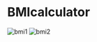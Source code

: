 # BMIcalculator

![bmi1](https://user-images.githubusercontent.com/88321261/163167100-cd8fb161-0bd7-4241-b67a-25dae2584447.PNG)
![bmi2](https://user-images.githubusercontent.com/88321261/163167112-d605915a-6ff9-443a-8f5d-7b62e25f260e.PNG)


